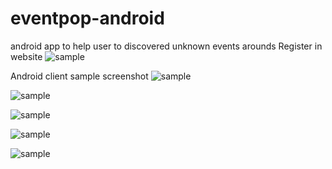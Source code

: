 eventpop-android
================

android app to help user to discovered unknown events arounds 
Register in website
![sample](https://raw.github.com/huydx/eventpop-android/master/imgs/web.png)

Android client sample screenshot
![sample](https://raw.github.com/huydx/eventpop-android/master/imgs/img1.png)

![sample](https://raw.github.com/huydx/eventpop-android/master/imgs/img2.png)

![sample](https://raw.github.com/huydx/eventpop-android/master/imgs/img3.png)

![sample](https://raw.github.com/huydx/eventpop-android/master/imgs/img4.png)

![sample](https://raw.github.com/huydx/eventpop-android/master/imgs/img5.png)
